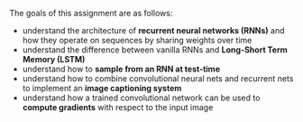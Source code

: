 The goals of this assignment are as follows:

- understand the architecture of **recurrent neural networks (RNNs)** and how they operate on sequences by sharing weights over time
- understand the difference between vanilla RNNs and **Long-Short Term Memory (LSTM)**
- understand how to **sample from an RNN at test-time**
- understand how to combine convolutional neural nets and recurrent nets to implement an **image captioning system**
- understand how a trained convolutional network can be used to **compute gradients** with respect to the input image

